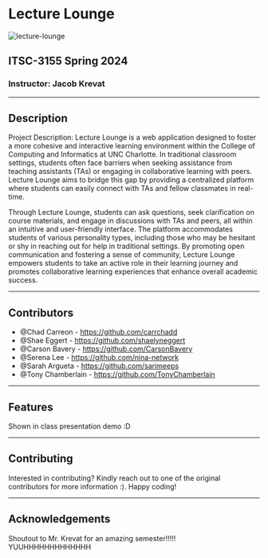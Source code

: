 # Lecture Lounge

![lecture-lounge](https://github.com/nina-network/Lecture-Lounge/assets/107705900/a0a94b73-63f8-4f48-b0b8-fba55dd64f8d)

## ITSC-3155 Spring 2024

### Instructor: Jacob Krevat

---

## Description

Project Description: Lecture Lounge is a web application designed to foster a more cohesive and interactive learning environment within the College of Computing and Informatics at UNC Charlotte. In traditional classroom settings, students often face barriers when seeking assistance from teaching assistants (TAs) or engaging in collaborative learning with peers. Lecture Lounge aims to bridge this gap by providing a centralized platform where students can easily connect with TAs and fellow classmates in real-time.

Through Lecture Lounge, students can ask questions, seek clarification on course materials, and engage in discussions with TAs and peers, all within an intuitive and user-friendly interface. The platform accommodates students of various personality types, including those who may be hesitant or shy in reaching out for help in traditional settings. By promoting open communication and fostering a sense of community, Lecture Lounge empowers students to take an active role in their learning journey and promotes collaborative learning experiences that enhance overall academic success.

---

## Contributors

- @Chad Carreon - https://github.com/carrchadd
- @Shae Eggert - https://github.com/shaelyneggert
- @Carson Bavery - https://github.com/CarsonBavery
- @Serena Lee - https://github.com/nina-network
- @Sarah Argueta - https://github.com/sarimeeps
- @Tony Chamberlain - https://github.com/TonyChamberlain

---

## Features

Shown in class presentation demo :D

---

## Contributing

Interested in contributing? Kindly reach out to one of the original contributors for more information :). Happy coding!

---

## Acknowledgements

Shoutout to Mr. Krevat for an amazing semester!!!!! YUUHHHHHHHHHHHHH
